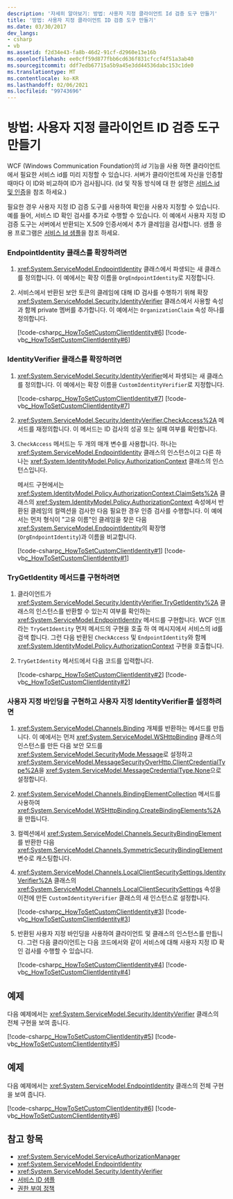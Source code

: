 ```yaml
---
description: '자세히 알아보기: 방법: 사용자 지정 클라이언트 Id 검증 도구 만들기'
title: '방법: 사용자 지정 클라이언트 ID 검증 도구 만들기'
ms.date: 03/30/2017
dev_langs:
- csharp
- vb
ms.assetid: f2d34e43-fa8b-46d2-91cf-d2960e13e16b
ms.openlocfilehash: ee0cff59d877fbb6cd636f831cfccf4f51a3ab40
ms.sourcegitcommit: ddf7edb67715a5b9a45e3dd44536dabc153c1de0
ms.translationtype: MT
ms.contentlocale: ko-KR
ms.lasthandoff: 02/06/2021
ms.locfileid: "99743696"
---
```

# <a name="how-to-create-a-custom-client-identity-verifier"></a>방법: 사용자 지정 클라이언트 ID 검증 도구 만들기

WCF (Windows Communication Foundation)의 *id* 기능을 사용 하면 클라이언트에서 필요한 서비스 id를 미리 지정할 수 있습니다. 서버가 클라이언트에 자신을 인증할 때마다 이 ID와 비교하여 ID가 검사됩니다. (Id 및 작동 방식에 대 한 설명은 [서비스 id 및 인증](../feature-details/service-identity-and-authentication.md)을 참조 하세요.)  
  
 필요한 경우 사용자 지정 ID 검증 도구를 사용하여 확인을 사용자 지정할 수 있습니다. 예를 들어, 서비스 ID 확인 검사를 추가로 수행할 수 있습니다. 이 예에서 사용자 지정 ID 검증 도구는 서버에서 반환되는 X.509 인증서에서 추가 클레임을 검사합니다. 샘플 응용 프로그램은 [서비스 Id 샘플](../samples/service-identity-sample.md)을 참조 하세요.  
  
### <a name="to-extend-the-endpointidentity-class"></a>EndpointIdentity 클래스를 확장하려면  
  
1. <xref:System.ServiceModel.EndpointIdentity> 클래스에서 파생되는 새 클래스를 정의합니다. 이 예에서는 확장 이름을 `OrgEndpointIdentity`로 지정합니다.  
  
2. 서비스에서 반환된 보안 토큰의 클레임에 대해 ID 검사를 수행하기 위해 확장 <xref:System.ServiceModel.Security.IdentityVerifier> 클래스에서 사용할 속성과 함께 private 멤버를 추가합니다. 이 예에서는 `OrganizationClaim` 속성 하나를 정의합니다.  
  
     [!code-csharp[c_HowToSetCustomClientIdentity#6](../../../../samples/snippets/csharp/VS_Snippets_CFX/c_howtosetcustomclientidentity/cs/source.cs#6)]
     [!code-vb[c_HowToSetCustomClientIdentity#6](../../../../samples/snippets/visualbasic/VS_Snippets_CFX/c_howtosetcustomclientidentity/vb/source.vb#6)]  
  
### <a name="to-extend-the-identityverifier-class"></a>IdentityVerifier 클래스를 확장하려면  
  
1. <xref:System.ServiceModel.Security.IdentityVerifier>에서 파생되는 새 클래스를 정의합니다. 이 예에서는 확장 이름을 `CustomIdentityVerifier`로 지정합니다.  
  
     [!code-csharp[c_HowToSetCustomClientIdentity#7](../../../../samples/snippets/csharp/VS_Snippets_CFX/c_howtosetcustomclientidentity/cs/source.cs#7)]
     [!code-vb[c_HowToSetCustomClientIdentity#7](../../../../samples/snippets/visualbasic/VS_Snippets_CFX/c_howtosetcustomclientidentity/vb/source.vb#7)]  
  
2. <xref:System.ServiceModel.Security.IdentityVerifier.CheckAccess%2A> 메서드를 재정의합니다. 이 메서드는 ID 검사의 성공 또는 실패 여부를 확인합니다.  
  
3. `CheckAccess` 메서드는 두 개의 매개 변수를 사용합니다. 하나는 <xref:System.ServiceModel.EndpointIdentity> 클래스의 인스턴스이고 다른 하나는 <xref:System.IdentityModel.Policy.AuthorizationContext> 클래스의 인스턴스입니다.  
  
     메서드 구현에서는 <xref:System.IdentityModel.Policy.AuthorizationContext.ClaimSets%2A> 클래스의 <xref:System.IdentityModel.Policy.AuthorizationContext> 속성에서 반환된 클레임의 컬렉션을 검사한 다음 필요한 경우 인증 검사를 수행합니다. 이 예에서는 먼저 형식이 "고유 이름"인 클레임을 찾은 다음 <xref:System.ServiceModel.EndpointIdentity>의 확장명(`OrgEndpointIdentity`)과 이름을 비교합니다.  
  
     [!code-csharp[c_HowToSetCustomClientIdentity#1](../../../../samples/snippets/csharp/VS_Snippets_CFX/c_howtosetcustomclientidentity/cs/source.cs#1)]
     [!code-vb[c_HowToSetCustomClientIdentity#1](../../../../samples/snippets/visualbasic/VS_Snippets_CFX/c_howtosetcustomclientidentity/vb/source.vb#1)]  
  
### <a name="to-implement-the-trygetidentity-method"></a>TryGetIdentity 메서드를 구현하려면  
  
1. 클라이언트가 <xref:System.ServiceModel.Security.IdentityVerifier.TryGetIdentity%2A> 클래스의 인스턴스를 반환할 수 있는지 여부를 확인하는 <xref:System.ServiceModel.EndpointIdentity> 메서드를 구현합니다. WCF 인프라는 `TryGetIdentity` 먼저 메서드의 구현을 호출 하 여 메시지에서 서비스의 id를 검색 합니다. 그런 다음 반환된 `CheckAccess` 및 `EndpointIdentity`와 함께 <xref:System.IdentityModel.Policy.AuthorizationContext> 구현을 호출합니다.  
  
2. `TryGetIdentity` 메서드에서 다음 코드를 입력합니다.  
  
     [!code-csharp[c_HowToSetCustomClientIdentity#2](../../../../samples/snippets/csharp/VS_Snippets_CFX/c_howtosetcustomclientidentity/cs/source.cs#2)]
     [!code-vb[c_HowToSetCustomClientIdentity#2](../../../../samples/snippets/visualbasic/VS_Snippets_CFX/c_howtosetcustomclientidentity/vb/source.vb#2)]  
  
### <a name="to-implement-a-custom-binding-and-set-the-custom-identityverifier"></a>사용자 지정 바인딩을 구현하고 사용자 지정 IdentityVerifier를 설정하려면  
  
1. <xref:System.ServiceModel.Channels.Binding> 개체를 반환하는 메서드를 만듭니다. 이 예에서는 먼저 <xref:System.ServiceModel.WSHttpBinding> 클래스의 인스턴스를 만든 다음 보안 모드를 <xref:System.ServiceModel.SecurityMode.Message>로 설정하고 <xref:System.ServiceModel.MessageSecurityOverHttp.ClientCredentialType%2A>을 <xref:System.ServiceModel.MessageCredentialType.None>으로 설정합니다.  
  
2. <xref:System.ServiceModel.Channels.BindingElementCollection> 메서드를 사용하여 <xref:System.ServiceModel.WSHttpBinding.CreateBindingElements%2A>을 만듭니다.  
  
3. 컬렉션에서 <xref:System.ServiceModel.Channels.SecurityBindingElement>를 반환한 다음 <xref:System.ServiceModel.Channels.SymmetricSecurityBindingElement> 변수로 캐스팅합니다.  
  
4. <xref:System.ServiceModel.Channels.LocalClientSecuritySettings.IdentityVerifier%2A> 클래스의 <xref:System.ServiceModel.Channels.LocalClientSecuritySettings> 속성을 이전에 만든 `CustomIdentityVerifier` 클래스의 새 인스턴스로 설정합니다.  
  
     [!code-csharp[c_HowToSetCustomClientIdentity#3](../../../../samples/snippets/csharp/VS_Snippets_CFX/c_howtosetcustomclientidentity/cs/source.cs#3)]
     [!code-vb[c_HowToSetCustomClientIdentity#3](../../../../samples/snippets/visualbasic/VS_Snippets_CFX/c_howtosetcustomclientidentity/vb/source.vb#3)]  
  
5. 반환된 사용자 지정 바인딩을 사용하여 클라이언트 및 클래스의 인스턴스를 만듭니다. 그런 다음 클라이언트는 다음 코드에서와 같이 서비스에 대해 사용자 지정 ID 확인 검사를 수행할 수 있습니다.  
  
     [!code-csharp[c_HowToSetCustomClientIdentity#4](../../../../samples/snippets/csharp/VS_Snippets_CFX/c_howtosetcustomclientidentity/cs/source.cs#4)]
     [!code-vb[c_HowToSetCustomClientIdentity#4](../../../../samples/snippets/visualbasic/VS_Snippets_CFX/c_howtosetcustomclientidentity/vb/source.vb#4)]  
  
## <a name="example"></a>예제  

 다음 예제에서는 <xref:System.ServiceModel.Security.IdentityVerifier> 클래스의 전체 구현을 보여 줍니다.  
  
 [!code-csharp[c_HowToSetCustomClientIdentity#5](../../../../samples/snippets/csharp/VS_Snippets_CFX/c_howtosetcustomclientidentity/cs/source.cs#5)]
 [!code-vb[c_HowToSetCustomClientIdentity#5](../../../../samples/snippets/visualbasic/VS_Snippets_CFX/c_howtosetcustomclientidentity/vb/source.vb#5)]  
  
## <a name="example"></a>예제  

 다음 예제에서는 <xref:System.ServiceModel.EndpointIdentity> 클래스의 전체 구현을 보여 줍니다.  
  
 [!code-csharp[c_HowToSetCustomClientIdentity#6](../../../../samples/snippets/csharp/VS_Snippets_CFX/c_howtosetcustomclientidentity/cs/source.cs#6)]
 [!code-vb[c_HowToSetCustomClientIdentity#6](../../../../samples/snippets/visualbasic/VS_Snippets_CFX/c_howtosetcustomclientidentity/vb/source.vb#6)]  
  
## <a name="see-also"></a>참고 항목

- <xref:System.ServiceModel.ServiceAuthorizationManager>
- <xref:System.ServiceModel.EndpointIdentity>
- <xref:System.ServiceModel.Security.IdentityVerifier>
- [서비스 ID 샘플](../samples/service-identity-sample.md)
- [권한 부여 정책](../samples/authorization-policy.md)
